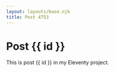 ```yaml
---
layout: layouts/base.njk
title: Post 4753
---
```


# Post {{ id }}

This is post {{ id }} in my Eleventy project.
